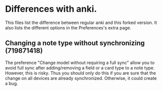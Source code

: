 # Differences with anki.
This files list the difference between regular anki and this forked
version. It also lists the different options in the Preferences's extra page.

## Changing a note type without synchronizing (719871418)
The preference "Change model without requiring a full sync" allow you
to avoid full sync after adding/removing a field or a card type to a
note type. However, this is risky. Thus you should only do this if you
are sure that the change on all devices are already
synchronized. Otherwise, it could create a bug.
